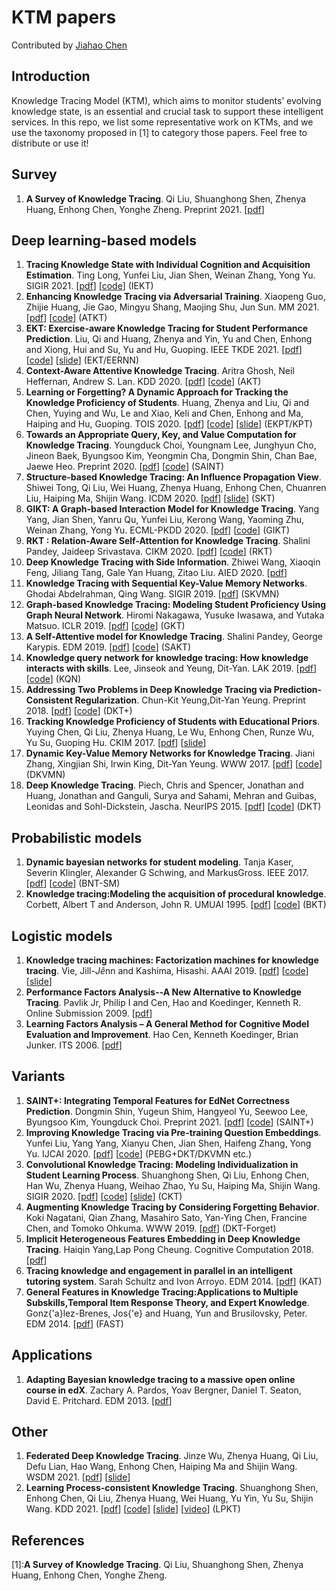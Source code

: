 # KTM papers
Contributed by [Jiahao Chen](http://www.tabchen.com)
<!-- ,Qiongqiong Liu,Shuyan Huang -->


## Introduction
Knowledge Tracing Model (KTM), which aims to monitor students’ evolving knowledge state, is an essential and crucial task to support these intelligent services. In this repo, we list some representative work on KTMs, and we use the taxonomy proposed in [1] to category those papers. Feel free to distribute or use it!

<!-- ![](data/ktm_overview.png) -->

## Survey
1. **A Survey of Knowledge Tracing**. Qi Liu, Shuanghong Shen, Zhenya Huang, Enhong Chen, Yonghe Zheng. Preprint 2021. [[pdf](https://arxiv.org/abs/2105.15106)]


## Deep learning-based models
1. **Tracing Knowledge State with
Individual Cognition and Acquisition Estimation**. Ting Long, Yunfei Liu, Jian Shen, Weinan Zhang, Yong Yu. SIGIR 2021. [[pdf](https://wnzhang.net/papers/2021-sigir-iekt.pdf)] [[code](https://github.com/githubg0/iekt)] (IEKT)
2. **Enhancing Knowledge Tracing via Adversarial Training**. Xiaopeng Guo, Zhijie Huang, Jie Gao, Mingyu Shang, Maojing Shu, Jun Sun. MM 2021. [[pdf](https://arxiv.org/pdf/2108.04430.pdf)] [[code](https://github.com/xiaopengguo/ATKT)] (ATKT)
3. **EKT: Exercise-aware Knowledge Tracing for Student Performance Prediction**. Liu, Qi and Huang, Zhenya and Yin, Yu and Chen, Enhong and Xiong, Hui and Su, Yu and Hu, Guoping. IEEE TKDE 2021. [[pdf](http://staff.ustc.edu.cn/~huangzhy/files/papers/ZhenyaHuang-TKDE2021.pdf)] [[code](https://github.com/bigdata-ustc/ekt)] [[slide](http://staff.ustc.edu.cn/~huangzhy/files/slides/ZhenyaHuang-TKDE-slide.pdf)] (EKT/EERNN)
4. **Context-Aware Attentive Knowledge Tracing**. Aritra Ghosh, Neil Heffernan, Andrew S. Lan. KDD 2020. [[pdf](https://arxiv.org/pdf/2007.12324.pdf)] [[code](https://github.com/arghosh/AKT)] (AKT)
5. **Learning or Forgetting? A Dynamic Approach for Tracking the Knowledge Proficiency of Students**. Huang, Zhenya and Liu, Qi and Chen, Yuying and Wu, Le and Xiao, Keli and Chen, Enhong and Ma, Haiping and Hu, Guoping. TOIS 2020. [[pdf](http://staff.ustc.edu.cn/~huangzhy/files/papers/ZhenyaHuang-TOIS2020.pdf)] [[code](https://github.com/bigdata-ustc/EduKTM)] [[slide](http://staff.ustc.edu.cn/~huangzhy/files/slides/ZhenyaHuang-TOIS-slide.pdf)] (EKPT/KPT)
6. **Towards an Appropriate Query, Key, and Value Computation for Knowledge Tracing**. Youngduck Choi, Youngnam Lee, Junghyun Cho, Jineon Baek, Byungsoo Kim, Yeongmin Cha, Dongmin Shin, Chan Bae, Jaewe Heo. Preprint 2020. [[pdf](https://arxiv.org/pdf/2002.07033.pdf)] [[code](https://github.com/Shivanandmn/Knowledge-Tracing-SAINT)] (SAINT)
7. **Structure-based Knowledge Tracing: An Influence Propagation View**. Shiwei Tong, Qi Liu, Wei Huang, Zhenya Huang, Enhong Chen, Chuanren Liu, Haiping Ma, Shijin Wang. ICDM 2020. [[pdf](http://staff.ustc.edu.cn/~huangzhy/files/papers/ShiweiTong-ICDM2020.pdf)] [[slide](http://staff.ustc.edu.cn/~huangzhy/files/slides/ShiweiTong-ICDM2020-slide.pdf)] (SKT)
8. **GIKT: A Graph-based Interaction Model for Knowledge Tracing**. Yang Yang, Jian Shen, Yanru Qu, Yunfei Liu, Kerong Wang, Yaoming Zhu, Weinan Zhang, Yong Yu. ECML-PKDD 2020. [[pdf](https://arxiv.org/pdf/2009.05991.pdf)] [[code](https://github.com/Rimoku/GIKT)] (GIKT)
9. **RKT : Relation-Aware Self-Attention for Knowledge Tracing**. Shalini Pandey, Jaideep Srivastava. CIKM 2020. [[pdf](https://arxiv.org/pdf/2008.12736.pdf)] [[code](https://github.com/shalini1194/RKT)] (RKT)
10. **Deep Knowledge Tracing with Side Information**. Zhiwei Wang, Xiaoqin Feng, Jiliang Tang, Gale Yan Huang, Zitao Liu. AIED 2020. [[pdf](https://arxiv.org/pdf/1909.00372.pdf)]
11. **Knowledge Tracing with Sequential Key-Value Memory Networks**. Ghodai Abdelrahman, Qing Wang. SIGIR 2019. [[pdf](https://arxiv.org/pdf/1910.13197.pdf)] (SKVMN)
12. **Graph-based Knowledge Tracing: Modeling Student Proficiency Using Graph Neural Network**. Hiromi Nakagawa, Yusuke Iwasawa, and Yutaka Matsuo. ICLR 2019. [[pdf](https://rlgm.github.io/papers/70.pdf)] [[code](https://github.com/jhljx/GKT)] (GKT)
13. **A Self-Attentive model for Knowledge Tracing**. Shalini Pandey, George Karypis. EDM 2019. [[pdf](https://arxiv.org/pdf/1907.06837.pdf)] [[code](https://github.com/arshadshk/SAKT-pytorch)] (SAKT)
14. **Knowledge query network for knowledge tracing: How knowledge interacts with skills**. Lee, Jinseok and Yeung, Dit-Yan. LAK 2019. [[pdf](https://arxiv.org/pdf/1908.02146.pdf)] [[code](https://github.com/JSLBen/Knowledge-Query-Network-for-Knowledge-Tracing)] (KQN)
15. **Addressing Two Problems in Deep Knowledge Tracing via Prediction-Consistent Regularization**. Chun-Kit Yeung,Dit-Yan Yeung. Preprint 2018. [[pdf](https://arxiv.org/pdf/1806.02180.pdf)] [[code](https://github.com/sulingling123/Knowledge_Tracing)] (DKT+)
16. **Tracking Knowledge Proficiency of Students with Educational Priors**. Yuying Chen, Qi Liu, Zhenya Huang, Le Wu, Enhong Chen, Runze Wu, Yu Su, Guoping Hu. CKIM 2017. [[pdf](http://staff.ustc.edu.cn/~huangzhy/files/papers/YuyingChen-CIKM2017.pdf)] [[slide](http://staff.ustc.edu.cn/~huangzhy/files/slides/YuyingChen-CIKM2017-slide.pdf)]
17. **Dynamic Key-Value Memory Networks for Knowledge Tracing**. Jiani Zhang, Xingjian Shi, Irwin King, Dit-Yan Yeung. WWW 2017. [[pdf](https://arxiv.org/abs/1611.08108)] [[code](https://github.com/jennyzhang0215/DKVMN)] (DKVMN)
18. **Deep Knowledge Tracing**. Piech, Chris and Spencer, Jonathan and Huang, Jonathan and Ganguli, Surya and Sahami, Mehran and Guibas, Leonidas and Sohl-Dickstein, Jascha. NeurIPS 2015. [[pdf](http://stanford.edu/~cpiech/bio/papers/deepKnowledgeTracing.pdf)] [[code](https://github.com/mmkhajah/dkt)] (DKT)


## Probabilistic models
1. **Dynamic bayesian networks for student modeling**. Tanja Kaser, Severin Klingler, Alexander G Schwing, and MarkusGross. IEEE 2017. [[pdf](https://ieeexplore.ieee.org/document/7889018)] [[code](https://github.com/IEDMS/BNT-SM)] (BNT-SM)
2. **Knowledge tracing:Modeling the acquisition of procedural knowledge**. Corbett, Albert T and Anderson, John R. UMUAI 1995. [[pdf](http://act-r.psy.cmu.edu/wordpress/wp-content/uploads/2012/12/893CorbettAnderson1995.pdf)] [[code](https://github.com/CAHLR/pyBKT)] (BKT)


## Logistic models
1. **Knowledge tracing machines: Factorization machines for knowledge tracing**. Vie, Jill-$J\hat{e}$nn and Kashima, Hisashi. AAAI 2019. [[pdf](https://arxiv.org/pdf/1811.03388.pdf)] [[code](https://github.com/jilljenn/ktm)] [[slide](http://jiji.cat/slides/aaai2019-ktm-slides.pdf)]
2. **Performance Factors Analysis--A New Alternative to Knowledge Tracing**. Pavlik Jr, Philip I and Cen, Hao and Koedinger, Kenneth R. Online Submission 2009. [[pdf](https://files.eric.ed.gov/fulltext/ED506305.pdf)]
3. **Learning Factors Analysis – A General Method for Cognitive Model Evaluation and Improvement**. Hao Cen, Kenneth Koedinger, Brian Junker. ITS 2006. [[pdf](https://citeseerx.ist.psu.edu/viewdoc/download?doi=10.1.1.297.2141&rep=rep1&type=pdf)]


## Variants
1. **SAINT+: Integrating Temporal Features for EdNet Correctness Prediction**. Dongmin Shin, Yugeun Shim, Hangyeol Yu, Seewoo Lee, Byungsoo Kim, Youngduck Choi. Preprint 2021. [[pdf](https://arxiv.org/pdf/2010.12042.pdf)] [[code](https://github.com/Shivanandmn/SAINT_plus-Knowledge-Tracing-)] (SAINT+)
2. **Improving Knowledge Tracing via Pre-training Question Embeddings**. Yunfei Liu, Yang Yang, Xianyu Chen, Jian Shen, Haifeng Zhang, Yong Yu. IJCAI 2020. [[pdf](https://www.ijcai.org/proceedings/2020/0219.pdf)] [[code](https://github.com/ApexEDM/PEBG)] (PEBG+DKT/DKVMN etc.)
3. **Convolutional Knowledge Tracing: Modeling Individualization in Student Learning Process**. Shuanghong Shen, Qi Liu, Enhong Chen, Han Wu, Zhenya Huang, Weihao Zhao, Yu Su, Haiping Ma, Shijin Wang. SIGIR 2020. [[pdf](http://staff.ustc.edu.cn/~huangzhy/files/papers/ShuanghongShen-SIGIR2020s.pdf)] [[code](https://github.com/shshen-closer/Convolutional-Knowledge-Tracing)] [[slide](http://staff.ustc.edu.cn/~huangzhy/files/slides/ShuanghongShen-SIGIR2020s-slide.pdf)] (CKT)
4. **Augmenting Knowledge Tracing by Considering Forgetting Behavior**. Koki Nagatani, Qian Zhang, Masahiro Sato, Yan-Ying Chen, Francine Chen, and Tomoko Ohkuma. WWW 2019. [[pdf](https://dl.acm.org/doi/10.1145/3308558.3313565)] (DKT-Forget)
5. **Implicit Heterogeneous Features Embedding in Deep Knowledge Tracing**. Haiqin Yang,Lap Pong Cheung. Cognitive Computation 2018. [[pdf](https://link.springer.com/article/10.1007/s12559-017-9522-0)]
6. **Tracing knowledge and engagement in parallel in an intelligent tutoring system**. Sarah Schultz and Ivon Arroyo. EDM 2014. [[pdf](https://citeseerx.ist.psu.edu/viewdoc/download?doi=10.1.1.660.7143&rep=rep1&type=pdf)] (KAT)
7. **General Features in Knowledge Tracing:Applications to Multiple Subskills,Temporal Item Response Theory, and Expert Knowledge**. Gonz{\'a}lez-Brenes, Jos{\'e} and Huang, Yun and Brusilovsky, Peter. EDM 2014. [[pdf](http://d-scholarship.pitt.edu/26017/1/84_EDM-2014-Full.pdf)] (FAST)


## Applications
1. **Adapting Bayesian knowledge tracing to a massive open online course in edX**. Zachary A. Pardos, Yoav Bergner, Daniel T. Seaton, David E. Pritchard. EDM 2013. [[pdf](https://citeseerx.ist.psu.edu/viewdoc/download;jsessionid=BED5683A82171EE8E7E8DB2E095319F5?doi=10.1.1.668.6548&rep=rep1&type=pdf)]


## Other
1. **Federated Deep Knowledge Tracing**. Jinze Wu, Zhenya Huang, Qi Liu, Defu Lian, Hao Wang, Enhong Chen, Haiping Ma and Shijin Wang. WSDM 2021. [[pdf](http://staff.ustc.edu.cn/~huangzhy/files/papers/JinzeWu-WSDM2021.pdf)] [[slide](http://staff.ustc.edu.cn/~huangzhy/files/slides/JinzeWu-WSDM2021-slide.pdf)]
2. **Learning Process-consistent Knowledge Tracing**. Shuanghong Shen, Enhong Chen, Qi Liu, Zhenya Huang, Wei Huang, Yu Yin, Yu Su, Shijin Wang. KDD 2021. [[pdf](http://staff.ustc.edu.cn/~huangzhy/files/papers/ShuanghongShen-KDD2021.pdf)] [[code](https://github.com/bigdata-ustc/EduKTM)] [[slide](http://staff.ustc.edu.cn/~huangzhy/files/slides/ShuanghongShen-KDD2021-slide.pdf)] [[video](https://www.bilibili.com/video/BV1jg41157UX/)] (LPKT)

## References
[1]:**A Survey of Knowledge Tracing**. Qi Liu, Shuanghong Shen, Zhenya Huang, Enhong Chen, Yonghe Zheng.
